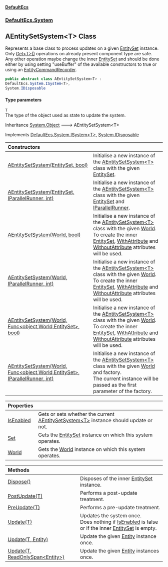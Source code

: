 #### [DefaultEcs](DefaultEcs.md 'DefaultEcs')
### [DefaultEcs.System](DefaultEcs.md#DefaultEcs_System 'DefaultEcs.System')
## AEntitySetSystem&lt;T&gt; Class
Represents a base class to process updates on a given [EntitySet](EntitySet.md 'DefaultEcs.EntitySet') instance.  
Only [Get&lt;T&gt;()](Entity_Get_T_().md 'DefaultEcs.Entity.Get&lt;T&gt;()') operations on already present component type are safe.  
Any other operation maybe change the inner [EntitySet](EntitySet.md 'DefaultEcs.EntitySet') and should be done either by using setting "useBuffer" of the available constructors to true or using an [EntityCommandRecorder](EntityCommandRecorder.md 'DefaultEcs.Command.EntityCommandRecorder').  
```csharp
public abstract class AEntitySetSystem<T> :
DefaultEcs.System.ISystem<T>,
System.IDisposable
```
#### Type parameters
<a name='DefaultEcs_System_AEntitySetSystem_T__T'></a>
`T`  
The type of the object used as state to update the system.
  

Inheritance [System.Object](https://docs.microsoft.com/en-us/dotnet/api/System.Object 'System.Object') &#129106; AEntitySetSystem&lt;T&gt;  

Implements [DefaultEcs.System.ISystem&lt;](ISystem_T_.md 'DefaultEcs.System.ISystem&lt;T&gt;')[T](AEntitySetSystem_T_.md#DefaultEcs_System_AEntitySetSystem_T__T 'DefaultEcs.System.AEntitySetSystem&lt;T&gt;.T')[&gt;](ISystem_T_.md 'DefaultEcs.System.ISystem&lt;T&gt;'), [System.IDisposable](https://docs.microsoft.com/en-us/dotnet/api/System.IDisposable 'System.IDisposable')  

| Constructors | |
| :--- | :--- |
| [AEntitySetSystem(EntitySet, bool)](AEntitySetSystem_T__AEntitySetSystem(EntitySet_bool).md 'DefaultEcs.System.AEntitySetSystem&lt;T&gt;.AEntitySetSystem(DefaultEcs.EntitySet, bool)') | Initialise a new instance of the [AEntitySetSystem&lt;T&gt;](AEntitySetSystem_T_.md 'DefaultEcs.System.AEntitySetSystem&lt;T&gt;') class with the given [EntitySet](EntitySet.md 'DefaultEcs.EntitySet').<br/> |
| [AEntitySetSystem(EntitySet, IParallelRunner, int)](AEntitySetSystem_T__AEntitySetSystem(EntitySet_IParallelRunner_int).md 'DefaultEcs.System.AEntitySetSystem&lt;T&gt;.AEntitySetSystem(DefaultEcs.EntitySet, DefaultEcs.Threading.IParallelRunner, int)') | Initialise a new instance of the [AEntitySetSystem&lt;T&gt;](AEntitySetSystem_T_.md 'DefaultEcs.System.AEntitySetSystem&lt;T&gt;') class with the given [EntitySet](EntitySet.md 'DefaultEcs.EntitySet') and [IParallelRunner](IParallelRunner.md 'DefaultEcs.Threading.IParallelRunner').<br/> |
| [AEntitySetSystem(World, bool)](AEntitySetSystem_T__AEntitySetSystem(World_bool).md 'DefaultEcs.System.AEntitySetSystem&lt;T&gt;.AEntitySetSystem(DefaultEcs.World, bool)') | Initialise a new instance of the [AEntitySetSystem&lt;T&gt;](AEntitySetSystem_T_.md 'DefaultEcs.System.AEntitySetSystem&lt;T&gt;') class with the given [World](World.md 'DefaultEcs.World').<br/>To create the inner [EntitySet](EntitySet.md 'DefaultEcs.EntitySet'), [WithAttribute](WithAttribute.md 'DefaultEcs.System.WithAttribute') and [WithoutAttribute](WithoutAttribute.md 'DefaultEcs.System.WithoutAttribute') attributes will be used.<br/> |
| [AEntitySetSystem(World, IParallelRunner, int)](AEntitySetSystem_T__AEntitySetSystem(World_IParallelRunner_int).md 'DefaultEcs.System.AEntitySetSystem&lt;T&gt;.AEntitySetSystem(DefaultEcs.World, DefaultEcs.Threading.IParallelRunner, int)') | Initialise a new instance of the [AEntitySetSystem&lt;T&gt;](AEntitySetSystem_T_.md 'DefaultEcs.System.AEntitySetSystem&lt;T&gt;') class with the given [World](World.md 'DefaultEcs.World').<br/>To create the inner [EntitySet](EntitySet.md 'DefaultEcs.EntitySet'), [WithAttribute](WithAttribute.md 'DefaultEcs.System.WithAttribute') and [WithoutAttribute](WithoutAttribute.md 'DefaultEcs.System.WithoutAttribute') attributes will be used.<br/> |
| [AEntitySetSystem(World, Func&lt;object,World,EntitySet&gt;, bool)](AEntitySetSystem_T__AEntitySetSystem(World_Func_object_World_EntitySet__bool).md 'DefaultEcs.System.AEntitySetSystem&lt;T&gt;.AEntitySetSystem(DefaultEcs.World, System.Func&lt;object,DefaultEcs.World,DefaultEcs.EntitySet&gt;, bool)') | Initialise a new instance of the [AEntitySetSystem&lt;T&gt;](AEntitySetSystem_T_.md 'DefaultEcs.System.AEntitySetSystem&lt;T&gt;') class with the given [World](World.md 'DefaultEcs.World').<br/>To create the inner [EntitySet](EntitySet.md 'DefaultEcs.EntitySet'), [WithAttribute](WithAttribute.md 'DefaultEcs.System.WithAttribute') and [WithoutAttribute](WithoutAttribute.md 'DefaultEcs.System.WithoutAttribute') attributes will be used.<br/> |
| [AEntitySetSystem(World, Func&lt;object,World,EntitySet&gt;, IParallelRunner, int)](AEntitySetSystem_T__AEntitySetSystem(World_Func_object_World_EntitySet__IParallelRunner_int).md 'DefaultEcs.System.AEntitySetSystem&lt;T&gt;.AEntitySetSystem(DefaultEcs.World, System.Func&lt;object,DefaultEcs.World,DefaultEcs.EntitySet&gt;, DefaultEcs.Threading.IParallelRunner, int)') | Initialise a new instance of the [AEntitySetSystem&lt;T&gt;](AEntitySetSystem_T_.md 'DefaultEcs.System.AEntitySetSystem&lt;T&gt;') class with the given [World](World.md 'DefaultEcs.World') and factory.<br/>The current instance will be passed as the first parameter of the factory.<br/> |

| Properties | |
| :--- | :--- |
| [IsEnabled](AEntitySetSystem_T__IsEnabled.md 'DefaultEcs.System.AEntitySetSystem&lt;T&gt;.IsEnabled') | Gets or sets whether the current [AEntitySetSystem&lt;T&gt;](AEntitySetSystem_T_.md 'DefaultEcs.System.AEntitySetSystem&lt;T&gt;') instance should update or not.<br/> |
| [Set](AEntitySetSystem_T__Set.md 'DefaultEcs.System.AEntitySetSystem&lt;T&gt;.Set') | Gets the [EntitySet](EntitySet.md 'DefaultEcs.EntitySet') instance on which this system operates.<br/> |
| [World](AEntitySetSystem_T__World.md 'DefaultEcs.System.AEntitySetSystem&lt;T&gt;.World') | Gets the [World](World.md 'DefaultEcs.World') instance on which this system operates.<br/> |

| Methods | |
| :--- | :--- |
| [Dispose()](AEntitySetSystem_T__Dispose().md 'DefaultEcs.System.AEntitySetSystem&lt;T&gt;.Dispose()') | Disposes of the inner [EntitySet](EntitySet.md 'DefaultEcs.EntitySet') instance.<br/> |
| [PostUpdate(T)](AEntitySetSystem_T__PostUpdate(T).md 'DefaultEcs.System.AEntitySetSystem&lt;T&gt;.PostUpdate(T)') | Performs a post-update treatment.<br/> |
| [PreUpdate(T)](AEntitySetSystem_T__PreUpdate(T).md 'DefaultEcs.System.AEntitySetSystem&lt;T&gt;.PreUpdate(T)') | Performs a pre-update treatment.<br/> |
| [Update(T)](AEntitySetSystem_T__Update(T).md 'DefaultEcs.System.AEntitySetSystem&lt;T&gt;.Update(T)') | Updates the system once.<br/>Does nothing if [IsEnabled](AEntitySetSystem_T__IsEnabled.md 'DefaultEcs.System.AEntitySetSystem&lt;T&gt;.IsEnabled') is false or if the inner [EntitySet](EntitySet.md 'DefaultEcs.EntitySet') is empty.<br/> |
| [Update(T, Entity)](AEntitySetSystem_T__Update(T_Entity).md 'DefaultEcs.System.AEntitySetSystem&lt;T&gt;.Update(T, DefaultEcs.Entity)') | Update the given [Entity](Entity.md 'DefaultEcs.Entity') instance once.<br/> |
| [Update(T, ReadOnlySpan&lt;Entity&gt;)](AEntitySetSystem_T__Update(T_ReadOnlySpan_Entity_).md 'DefaultEcs.System.AEntitySetSystem&lt;T&gt;.Update(T, System.ReadOnlySpan&lt;DefaultEcs.Entity&gt;)') | Update the given [Entity](Entity.md 'DefaultEcs.Entity') instances once.<br/> |
